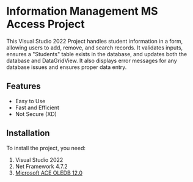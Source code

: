 # Information Management MS Access Project

This Visual Studio 2022 Project handles student information in a form, allowing users to add, remove, and search records. It validates inputs, ensures a "Students" table exists in the database, and updates both the database and DataGridView. It also displays error messages for any database issues and ensures proper data entry.

## Features
- Easy to Use
- Fast and Efficient
- Not Secure (XD)

## Installation
To install the project, you need:
1. Visual Studio 2022
2. Net Framework 4.7.2
3. [Microsoft ACE OLEDB 12.0](https://www.microsoft.com/en-us/download/details.aspx?id=54920)
